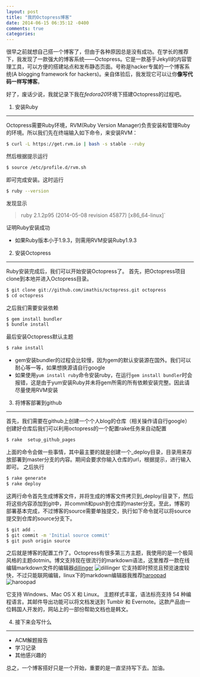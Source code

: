 ```yaml
---
layout: post
title: "我的Octopress博客"
date: 2014-06-15 06:35:12 -0400
comments: true
categories: 
---
```

很早之前就想自己搭一个博客了，但由于各种原因总是没有成功。在学长的推荐下，我发现了一款强大的博客系统——Octopress。它是一款基于Jekyll的内容管理工具，可以方便的搭建站点和发布静态页面。号称是hacker专属的一个博客系统(A blogging framework for hackers)。亲自体验后，我发现它可以让你**像写代码一样写博客**。

<!-- more -->

好了，废话少说，我就记录下我在*fedora20*环境下搭建Octopress的过程吧。

1. 安装Ruby
---

Octopress需要Ruby环境，RVM(Ruby Version Manager)负责安装和管理Ruby的环境。所以我们先在终端输入如下命令，来安装RVM：
```bash
$ curl -L https://get.rvm.io | bash -s stable --ruby
```
然后根据提示运行
```bash
$ source /etc/profile.d/rvm.sh
```
即可完成安装。这时运行
```bash
$ ruby --version
```
发现显示

> ruby 2.1.2p95 (2014-05-08 revision 45877) [x86_64-linux]`

证明Ruby安装成功

  - 如果Ruby版本小于1.9.3，则需用RVM安装Ruby1.9.3



2. 安装Octopress
---

Ruby安装完成后，我们可以开始安装Octopress了。
首先，把Octopress项目clone到本地并进入Octopress目录。
```bash
$ git clone git://github.com/imathis/octopress.git octopress
$ cd octopress
```
之后我们需要安装依赖
```bash
$ gem install bundler
$ bundle install 
```
最后安装Octopress默认主题
```bash
$ rake install
```
- gem安装bundler的过程会比较慢，因为gem的默认安装源在国外。我们可以耐心等一等，如果想换源请自行google
- 如果使用`yum install ruby`命令安装ruby，在运行` gem install bundler `时会报错，这是由于yum安装Ruby并未将gem所需的所有依赖安装完整。因此请尽量使用RVM安装



3. 将博客部署到github
---

首先，我们需要在github上创建一个个人blog的仓库（相关操作请自行google）
创建好仓库后我们可以利用octopress的一个配置rake任务来自动配置
```bash
$ rake  setup_github_pages
```
上面的命令会做一些事情，其中最主要的就是创建一个_deploy目录，目录用来存放部署到master分支的内容。期间会要求你输入仓库的url，根据提示，进行输入即可。
之后执行
```bash
$ rake generate
$ rake deploy 
```
这两行命令首先生成博客文件，并将生成的博客文件拷贝到_deploy/目录下，然后将这些内容添加到git中，并commit和push到仓库的master分支。至此，博客的部署基本完成，不过博客的source需要单独提交，执行如下命令就可以将source提交到仓库的source分支下。
```bash
$ git add .
$ git commit -m 'Initial source commit'
$ git push origin source
```
之后就是博客的配置工作了。Octopress有很多第三方主题，我使用的是一个极简风格的主题dotmin。博文支持现在很流行的markdown语法，这里推荐一款在线编辑markdown文件的编辑器[dillinger](http://dillinger.io)
![dillinger](http://img.my.csdn.net/uploads/201302/27/1361970185_6834.png)
它支持即时预览且预览速度较快，不过只能联网编辑，linux下的markdown编辑器我推荐[haroopad](http://pad.haroopress.com/user.html)
![haroopad](http://pad.haroopress.com/assets/images/intro/2.png)

它支持 Windows、Mac OS X 和 Linux。 主题样式丰富，语法标亮支持 54 种编程语言。其邮件导出功能可以将文档发送到 Tumblr 和 Evernote。这款产品由一位韩国人开发的，网站上的一部份帮助文档也是韩文。

4. 接下来会写什么
---

- ACM解题报告
- 学习记录
- 其他感兴趣的

总之，一个博客搭好只是一个开始，重要的是一直坚持写下去。加油。


